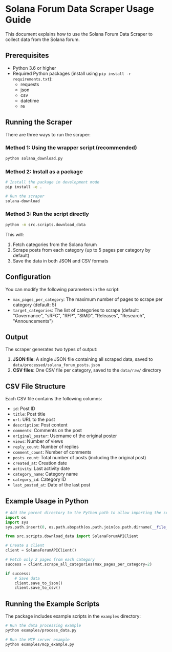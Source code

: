 # Solana Forum Data Scraper Usage Guide

This document explains how to use the Solana Forum Data Scraper to collect data from the Solana forum.

## Prerequisites

- Python 3.6 or higher
- Required Python packages (install using `pip install -r requirements.txt`):
  - requests
  - json
  - csv
  - datetime
  - re

## Running the Scraper

There are three ways to run the scraper:

### Method 1: Using the wrapper script (recommended)

```bash
python solana_download.py
```

### Method 2: Install as a package

```bash
# Install the package in development mode
pip install -e .

# Run the scraper
solana-download
```

### Method 3: Run the script directly

```bash
python -m src.scripts.download_data
```

This will:
1. Fetch categories from the Solana forum
2. Scrape posts from each category (up to 5 pages per category by default)
3. Save the data in both JSON and CSV formats

## Configuration

You can modify the following parameters in the script:

- `max_pages_per_category`: The maximum number of pages to scrape per category (default: 5)
- `target_categories`: The list of categories to scrape (default: "Governance", "sRFC", "RFP", "SIMD", "Releases", "Research", "Announcements")

## Output

The scraper generates two types of output:

1. **JSON file**: A single JSON file containing all scraped data, saved to `data/processed/solana_forum_posts.json`
2. **CSV files**: One CSV file per category, saved to the `data/raw/` directory

## CSV File Structure

Each CSV file contains the following columns:

- `id`: Post ID
- `title`: Post title
- `url`: URL to the post
- `description`: Post content
- `comments`: Comments on the post
- `original_poster`: Username of the original poster
- `views`: Number of views
- `reply_count`: Number of replies
- `comment_count`: Number of comments
- `posts_count`: Total number of posts (including the original post)
- `created_at`: Creation date
- `activity`: Last activity date
- `category_name`: Category name
- `category_id`: Category ID
- `last_posted_at`: Date of the last post

## Example Usage in Python

```python
# Add the parent directory to the Python path to allow importing the src package
import os
import sys
sys.path.insert(0, os.path.abspath(os.path.join(os.path.dirname(__file__), '..')))

from src.scripts.download_data import SolanaForumAPIClient

# Create a client
client = SolanaForumAPIClient()

# Fetch only 2 pages from each category
success = client.scrape_all_categories(max_pages_per_category=2)

if success:
    # Save data
    client.save_to_json()
    client.save_to_csv()
```

## Running the Example Scripts

The package includes example scripts in the `examples` directory:

```bash
# Run the data processing example
python examples/process_data.py

# Run the MCP server example
python examples/mcp_example.py
``` 